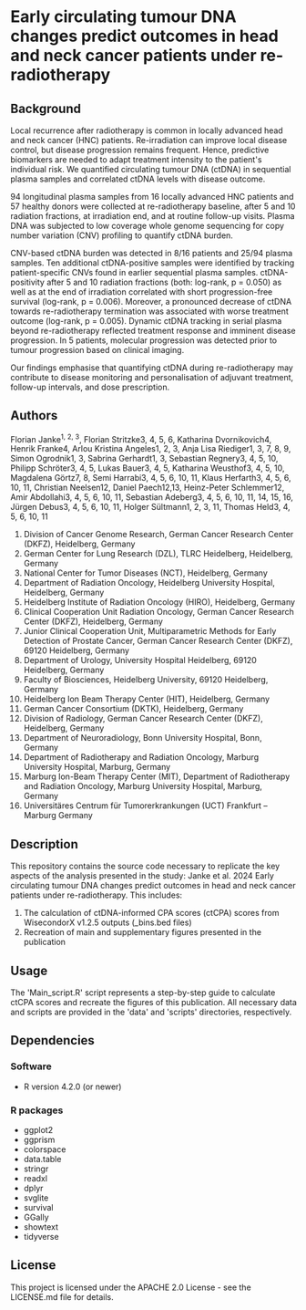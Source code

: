 # Early circulating tumour DNA changes predict outcomes in head and neck cancer patients under re-radiotherapy

## Background
Local recurrence after radiotherapy is common in locally advanced head and neck cancer (HNC) patients. Re-irradiation can improve local disease control, but disease progression remains frequent. Hence, predictive biomarkers are needed to adapt treatment intensity to the patient's individual risk. We quantified circulating tumour DNA (ctDNA) in sequential plasma samples and correlated ctDNA levels with disease outcome.

94 longitudinal plasma samples from 16 locally advanced HNC patients and 57 healthy donors were collected at re-radiotherapy baseline, after 5 and 10 radiation fractions, at irradiation end, and at routine follow-up visits. Plasma DNA was subjected to low coverage whole genome sequencing for copy number variation (CNV) profiling to quantify ctDNA burden.

CNV-based ctDNA burden was detected in 8/16 patients and 25/94 plasma samples. Ten additional ctDNA-positive samples were identified by tracking patient-specific CNVs found in earlier sequential plasma samples. ctDNA-positivity after 5 and 10 radiation fractions (both: log-rank, p = 0.050) as well as at the end of irradiation correlated with short progression-free survival (log-rank, p = 0.006). Moreover, a pronounced decrease of ctDNA towards re-radiotherapy termination was associated with worse treatment outcome (log-rank, p = 0.005). Dynamic ctDNA tracking in serial plasma beyond re-radiotherapy reflected treatment response and imminent disease progression. In 5 patients, molecular progression was detected prior to tumour progression based on clinical imaging.

Our findings emphasise that quantifying ctDNA during re-radiotherapy may contribute to disease monitoring and personalisation of adjuvant treatment, follow-up intervals, and dose prescription.

## Authors
Florian Janke<sup>1, 2, 3</sup>, Florian Stritzke3, 4, 5, 6, Katharina Dvornikovich4, Henrik Franke4, Arlou Kristina Angeles1, 2, 3, Anja Lisa Riediger1, 3, 7, 8, 9, Simon Ogrodnik1, 3, Sabrina Gerhardt1, 3, Sebastian Regnery3, 4, 5, 10, Philipp Schröter3, 4, 5, Lukas Bauer3, 4, 5, Katharina Weusthof3, 4, 5, 10, Magdalena Görtz7, 8, Semi Harrabi3, 4, 5, 6, 10, 11, Klaus Herfarth3, 4, 5, 6, 10, 11, Christian Neelsen12, Daniel Paech12,13, Heinz-Peter Schlemmer12, Amir Abdollahi3, 4, 5, 6, 10, 11, Sebastian Adeberg3, 4, 5, 6, 10, 11, 14, 15, 16, Jürgen Debus3, 4, 5, 6, 10, 11, Holger Sültmann1, 2, 3, 11, Thomas Held3, 4, 5, 6, 10, 11

1. Division of Cancer Genome Research, German Cancer Research Center (DKFZ), Heidelberg, Germany
2. German Center for Lung Research (DZL), TLRC Heidelberg, Heidelberg, Germany
3. National Center for Tumor Diseases (NCT), Heidelberg, Germany
4. Department of Radiation Oncology, Heidelberg University Hospital, Heidelberg, Germany
5. Heidelberg Institute of Radiation Oncology (HIRO), Heidelberg, Germany
6. Clinical Cooperation Unit Radiation Oncology, German Cancer Research Center (DKFZ), Heidelberg, Germany
7. Junior Clinical Cooperation Unit, Multiparametric Methods for Early Detection of Prostate Cancer, German Cancer Research Center (DKFZ), 69120 Heidelberg, Germany
8. Department of Urology, University Hospital Heidelberg, 69120 Heidelberg, Germany
9. Faculty of Biosciences, Heidelberg University, 69120 Heidelberg, Germany
10. Heidelberg Ion Beam Therapy Center (HIT), Heidelberg, Germany
11. German Cancer Consortium (DKTK), Heidelberg, Germany
12. Division of Radiology, German Cancer Research Center (DKFZ), Heidelberg, Germany
13. Department of Neuroradiology, Bonn University Hospital, Bonn, Germany
14. Department of Radiotherapy and Radiation Oncology, Marburg University Hospital, Marburg, Germany
15. Marburg Ion-Beam Therapy Center (MIT), Department of Radiotherapy and Radiation Oncology, Marburg University Hospital, Marburg, Germany
16. Universitäres Centrum für Tumorerkrankungen (UCT) Frankfurt – Marburg Germany


## Description
This repository contains the source code necessary to replicate the key aspects of the analysis presented in the study: Janke et al. 2024 Early circulating tumour DNA changes predict outcomes in head and neck
cancer patients under re-radiotherapy. This includes:
1. The calculation of ctDNA-informed CPA scores (ctCPA) scores from WisecondorX v1.2.5 outputs (_bins.bed files)
2. Recreation of main and supplementary figures presented in the publication

## Usage
The 'Main_script.R' script represents a step-by-step guide to calculate ctCPA scores and recreate the figures of this publication. All necessary data and scripts are provided in the 'data' and 'scripts' directories, respectively.

## Dependencies
### Software
- R version 4.2.0 (or newer)

### R packages
- ggplot2
- ggprism
- colorspace
- data.table
- stringr
- readxl
- dplyr
- svglite
- survival
- GGally
- showtext
- tidyverse

## License
This project is licensed under the APACHE 2.0 License - see the LICENSE.md file for details.

